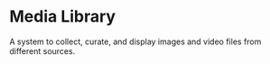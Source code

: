 # Media Library

A system to collect, curate, and display images and video files from different sources.
